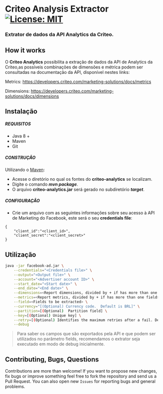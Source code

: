 
# Criteo Analysis Extractor [![License: MIT](https://img.shields.io/badge/License-MIT-yellow.svg)](https://opensource.org/licenses/MIT)
### Extrator de dados da API Analytics da Criteo.

## How it works

O **Criteo Analytics** possibilita a extração de dados da API de Analytics da Criteo,as possíveis combinações de dimensões e métrica podem ser consultadas na documentação da API, disponível nestes links:

Metrics: https://developers.criteo.com/marketing-solutions/docs/metrics

Dimensions: https://developers.criteo.com/marketing-solutions/docs/dimensions

## Instalação

##### REQUISITOS

- Java 8 +
- Maven
- Git

##### CONSTRUÇÃO

Utilizando o [Maven](https://maven.apache.org/):

- Acesse o diretório no qual os fontes do **criteo-analytics** se localizam.
- Digite o comando _**mvn package**_.
- O arquivo **criteo-analytics.jar** será gerado no subdiretório **_target_**.

##### CONFIGURAÇÂO

* Crie um arquivo com as seguintes informações sobre seu acesso à API de Marketing do Facebook, este será o seu **credentials file**:

```
{
	"client_id":"<client_id>",
	"client_secret":"<client_secret>"
}
```

## Utilização

```bash
java -jar facebook-ad.jar \
	--credentials="<Credentials file>" \
	--output="<Output file>" \
	--account="<Advertiser account ID>" \
	--start_date="<Start date>" \
	--end_date="<End date>" \
	--dimensions=<Report dimensions, divided by + if has more than one field> \
	--metrics=<Report metrics, divided by + if has more than one field> \
	--field=<Fields to be extracted> \
	--currency="[(Optional) Currency code.  Default is BRL]" \
	--partition=[(Optional)  Partition field] \
	--key=[(Optional) Unique key] \
	--retry=[(Optional) Identifies the maximum retries after a fail. Default: 3] \
	--debug
```

> Para saber os campos que são exportados pela API e que podem ser utilizados no parâmetro fields, recomendamos o extrator seja executado em modo de debug inicialmente. 

## Contributing, Bugs, Questions
Contributions are more than welcome! If you want to propose new changes, fix bugs or improve something feel free to fork the repository and send us a Pull Request. You can also open new `Issues` for reporting bugs and general problems.

